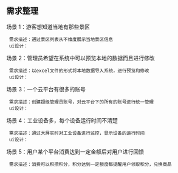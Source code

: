 ## 需求整理

场景 1：游客想知道当地有那些景区

     需求描述：通过景区列表从不维度展示当地景区信息
     ui设计：

场景 2：管理员希望在系统中可以预览本地的数据而且进行修改

     需求描述：以excel文件的形式将本地数据导入系统，进行预览和修改
     ui设计：

场景 3：一个云平台有很多的账号

     需求描述：创建超级管理员账号，对云平台下的所有的账号进行统一管理
     ui设计：

场景 4：工业设备多，每个设备运行时间不清楚

     需求描述：通过大屏实时对工业设备进行监控，显示设备的运行时间
     ui设计：

场景 5：用户某个平台消费达到一定金额后对用户进行回馈

     需求描述：消费可以积攒积分，积分达到一定额度都提醒用户领取积分，兑换商品
